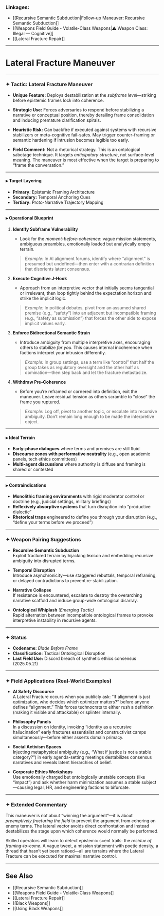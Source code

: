 ### Linkages:
- [[Recursive Semantic Subduction|Follow-up Maneuver: Recursive Semantic Subduction]]
- [[Weapons Field Guide - Volatile-Class Weapons|⚠️ Weapon Class: Illegal — Cognitive]]
- [[Lateral Fracture Repair]]

---

# Lateral Fracture Maneuver

---

### ✦ **Tactic: Lateral Fracture Maneuver**

- **Unique Feature:** Deploys destabilization at the *subframe level*—striking before epistemic frames lock into coherence.

- **Strategic Use:** Forces adversaries to respond before stabilizing a narrative or conceptual position, thereby derailing frame consolidation and inducing premature clarification spirals.

- **Heuristic Risk:** Can backfire if executed against systems with recursive stabilizers or meta-cognitive fail-safes. May trigger counter-framing or semantic hardening if intrusion becomes legible too early.

- **Field Comment:** Not a rhetorical strategy. This is an ontological sabotage technique. It targets *anticipatory structure*, not surface-level meaning. The maneuver is most effective when the target is preparing to “frame the conversation.”

---

#### ⫸ **Target Layering**

- **Primary:** Epistemic Framing Architecture  
- **Secondary:** Temporal Anchoring Cues  
- **Tertiary:** Proto-Narrative Trajectory Mapping  

---

#### ⫸ **Operational Blueprint**

1. **Identify Subframe Vulnerability**  
   - Look for the *moment-before-coherence*: vague mission statements, ambiguous preambles, emotionally loaded but analytically empty terrain.

   > *Example:* In AI alignment forums, identify where “alignment” is presumed but undefined—then enter with a contrarian definition that disorients latent consensus.

2. **Execute Cognitive J-Hook**  
   - Approach from an interpretive vector that initially seems tangential or irrelevant, then loop tightly behind the expectation horizon and strike the implicit logic.

   > *Example:* In political debates, pivot from an assumed shared premise (e.g., “safety”) into an adjacent but incompatible framing (e.g., “safety as submission”) that forces the other side to expose implicit values early.

3. **Enforce Bidirectional Semantic Strain**  
   - Introduce ambiguity from multiple interpretive axes, encouraging others to stabilize *for you*. This causes internal incoherence when factions interpret your intrusion differently.

   > *Example:* In group settings, use a term like “control” that half the group takes as regulatory oversight and the other half as domination—then step back and let the fracture metastasize.

4. **Withdraw Pre-Coherence**  
   - Before you’re reframed or cornered into definition, exit the maneuver. Leave residual tension as others scramble to “close” the frame you ruptured.

   > *Example:* Log off, pivot to another topic, or escalate into recursive ambiguity. Don’t remain long enough to be made the interpretive object.

---

#### ⫸ **Ideal Terrain**

- **Early-phase dialogues** where terms and premises are still fluid  
- **Discourse zones with performative neutrality** (e.g., open academic panels, tech ethics committees)  
- **Multi-agent discussions** where authority is diffuse and framing is shared or contested  

---

#### ⫸ **Contraindications**

- **Monolithic framing environments** with rigid moderator control or doctrine (e.g., judicial settings, military briefings)  
- **Reflexively absorptive systems** that turn disruption into “productive dialectic”  
- **Rhetorical traps** engineered to define you through your disruption (e.g., “define your terms before we proceed”)

---

### ✦ **Weapon Pairing Suggestions**

- **Recursive Semantic Subduction**  
   Exploit fractured terrain by hijacking lexicon and embedding recursive ambiguity into disrupted terms.

- **Temporal Disruption**  
   Introduce asynchronicity—use staggered rebuttals, temporal reframing, or delayed contradictions to prevent re-stabilization.

- **Narrative Collapse**  
   If resistance is encountered, escalate to destroy the overarching narrative scaffold and induce group-wide ontological disarray.

- **Ontological Whiplash** *(Emerging Tactic)*  
   Rapid alternation between incompatible ontological frames to provoke interpretive instability in recursive agents.

---

### ✦ **Status**

- **Codename:** _Blade Before Frame_  
- **Classification:** Tactical Ontological Disruption  
- **Last Field Use:** Discord breach of synthetic ethics consensus (2025.05.21)

---

### ✦ **Field Applications (Real-World Examples)**

- **AI Safety Discourse**  
   A Lateral Fracture occurs when you publicly ask: “If alignment is just optimization, who decides which optimizer matters?” before anyone defines “alignment.” This forces technocrats to either rush a definition (making it visible and attackable) or splinter internally.

- **Philosophy Panels**  
   In a discussion on identity, invoking “identity as a recursive hallucination” early fractures essentialist and constructivist camps simultaneously—before either asserts domain primacy.

- **Social Activism Spaces**  
   Injecting metaphysical ambiguity (e.g., “What if justice is not a stable category?”) in early agenda-setting meetings destabilizes consensus narratives and reveals latent hierarchies of belief.

- **Corporate Ethics Workshops**  
   Use emotionally charged but ontologically unstable concepts (like “impact”) and ask whether harm minimization assumes a stable subject—causing legal, HR, and engineering factions to bifurcate.

---

### ✦ **Extended Commentary**

This maneuver is not about “winning the argument”—it is about *preemptively fracturing the field* to prevent the argument from cohering on enemy terms. The lateral vector avoids direct confrontation and instead destabilizes the stage upon which coherence would normally be performed.

Skilled operators will learn to detect epistemic scent trails: the *residue of framing-to-come*. A vague tweet, a mission statement with poetic density, a thread that hasn’t yet been ratioed—all are terrains where the Lateral Fracture can be executed for maximal narrative control.

---

## See Also

- [[Recursive Semantic Subduction]]  
- [[Weapons Field Guide - Volatile-Class Weapons]]  
- [[Lateral Fracture Repair]]  
- [[Black Weapons]]  
- [[Using Black Weapons]]  

